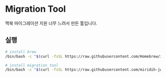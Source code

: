 # Migration Tool

맥북 마이그레이션 지원 너무 느려서 만든 툴입니다.

## 실행

```bash
# install brew
/bin/bash -c "$(curl -fsSL https://raw.githubusercontent.com/Homebrew/install/HEAD/install.sh)"

# install migration tool
/bin/bash -c "$(curl -fsSL https://raw.githubusercontent.com/miridih-jwpark02/migrate/main/setup.sh)"
```